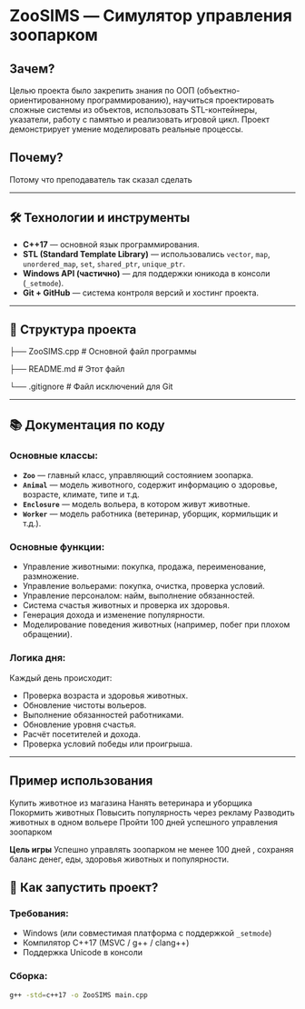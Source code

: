 # ZooSIMS — Симулятор управления зоопарком

## Зачем?
Целью проекта было закрепить знания по ООП (объектно-ориентированному программированию), научиться проектировать сложные системы из объектов, использовать STL-контейнеры, указатели, работу с памятью и реализовать игровой цикл. Проект демонстрирует умение моделировать реальные процессы.

## Почему?
Потому что преподаватель так сказал сделать 

---

## 🛠 Технологии и инструменты

- **C++17** — основной язык программирования.
- **STL (Standard Template Library)** — использовались `vector`, `map`, `unordered_map`, `set`, `shared_ptr`, `unique_ptr`.
- **Windows API (частично)** — для поддержки юникода в консоли (`_setmode`).
- **Git + GitHub** — система контроля версий и хостинг проекта.

---

## 📁 Структура проекта
├── ZooSIMS.cpp # Основной файл программы

├── README.md # Этот файл

└── .gitignore # Файл исключений для Git

---

## 📚 Документация по коду

### Основные классы:
- **`Zoo`** — главный класс, управляющий состоянием зоопарка.
- **`Animal`** — модель животного, содержит информацию о здоровье, возрасте, климате, типе и т.д.
- **`Enclosure`** — модель вольера, в котором живут животные.
- **`Worker`** — модель работника (ветеринар, уборщик, кормильщик и т.д.).

### Основные функции:
- Управление животными: покупка, продажа, переименование, размножение.
- Управление вольерами: покупка, очистка, проверка условий.
- Управление персоналом: найм, выполнение обязанностей.
- Система счастья животных и проверка их здоровья.
- Генерация дохода и изменение популярности.
- Моделирование поведения животных (например, побег при плохом обращении).

### Логика дня:
Каждый день происходит:
- Проверка возраста и здоровья животных.
- Обновление чистоты вольеров.
- Выполнение обязанностей работниками.
- Обновление уровня счастья.
- Расчёт посетителей и дохода.
- Проверка условий победы или проигрыша.

---

## Пример использования
Купить животное из магазина
Нанять ветеринара и уборщика
Покормить животных
Повысить популярность через рекламу
Разводить животных в одном вольере
Пройти 100 дней успешного управления зоопарком

**Цель игры**
Успешно управлять зоопарком не менее 100 дней , сохраняя баланс денег, еды, здоровья животных и популярности.


## 🧪 Как запустить проект?

### Требования:
- Windows (или совместимая платформа с поддержкой `_setmode`)
- Компилятор C++17 (MSVC / g++ / clang++)
- Поддержка Unicode в консоли

### Сборка:
```bash
g++ -std=c++17 -o ZooSIMS main.cpp
